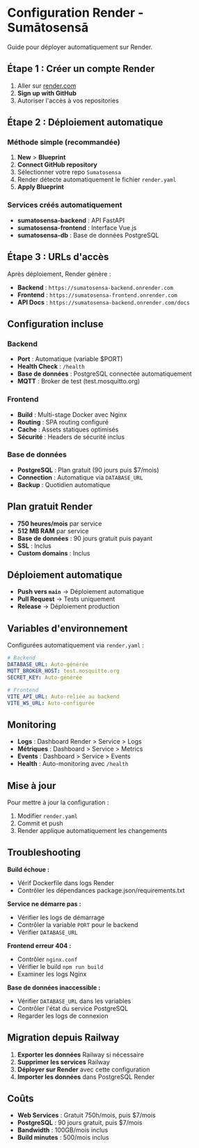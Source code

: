 # Configuration Render - Sumātosensā

Guide pour déployer automatiquement sur Render.

## Étape 1 : Créer un compte Render

1. Aller sur [render.com](https://render.com)
2. **Sign up with GitHub**
3. Autoriser l'accès à vos repositories

## Étape 2 : Déploiement automatique

### Méthode simple (recommandée)
1. **New** > **Blueprint**
2. **Connect GitHub repository**
3. Sélectionner votre repo `Sumatosensa`
4. Render détecte automatiquement le fichier `render.yaml`
5. **Apply Blueprint**

### Services créés automatiquement
- **sumatosensa-backend** : API FastAPI
- **sumatosensa-frontend** : Interface Vue.js
- **sumatosensa-db** : Base de données PostgreSQL

## Étape 3 : URLs d'accès

Après déploiement, Render génère :
- **Backend** : `https://sumatosensa-backend.onrender.com`
- **Frontend** : `https://sumatosensa-frontend.onrender.com`
- **API Docs** : `https://sumatosensa-backend.onrender.com/docs`

## Configuration incluse

### Backend
- **Port** : Automatique (variable $PORT)
- **Health Check** : `/health`
- **Base de données** : PostgreSQL connectée automatiquement
- **MQTT** : Broker de test (test.mosquitto.org)

### Frontend  
- **Build** : Multi-stage Docker avec Nginx
- **Routing** : SPA routing configuré
- **Cache** : Assets statiques optimisés
- **Sécurité** : Headers de sécurité inclus

### Base de données
- **PostgreSQL** : Plan gratuit (90 jours puis $7/mois)
- **Connection** : Automatique via `DATABASE_URL`
- **Backup** : Quotidien automatique

## Plan gratuit Render

- **750 heures/mois** par service
- **512 MB RAM** par service
- **Base de données** : 90 jours gratuit puis payant
- **SSL** : Inclus
- **Custom domains** : Inclus

## Déploiement automatique

- **Push vers `main`** → Déploiement automatique
- **Pull Request** → Tests uniquement
- **Release** → Déploiement production

## Variables d'environnement

Configurées automatiquement via `render.yaml` :

```yaml
# Backend
DATABASE_URL: Auto-générée
MQTT_BROKER_HOST: test.mosquitto.org
SECRET_KEY: Auto-générée

# Frontend
VITE_API_URL: Auto-reliée au backend
VITE_WS_URL: Auto-configurée
```

## Monitoring

- **Logs** : Dashboard Render > Service > Logs
- **Métriques** : Dashboard > Service > Metrics
- **Events** : Dashboard > Service > Events
- **Health** : Auto-monitoring avec `/health`

## Mise à jour

Pour mettre à jour la configuration :
1. Modifier `render.yaml`
2. Commit et push
3. Render applique automatiquement les changements

## Troubleshooting

**Build échoue :**
- Vérif Dockerfile dans logs Render
- Contrôler les dépendances package.json/requirements.txt

**Service ne démarre pas :**
- Vérifier les logs de démarrage
- Contrôler la variable `PORT` pour le backend
- Vérifier `DATABASE_URL`

**Frontend erreur 404 :**
- Contrôler `nginx.conf`
- Vérifier le build `npm run build`
- Examiner les logs Nginx

**Base de données inaccessible :**
- Vérifier `DATABASE_URL` dans les variables
- Contrôler l'état du service PostgreSQL
- Regarder les logs de connexion

## Migration depuis Railway

1. **Exporter les données** Railway si nécessaire
2. **Supprimer les services** Railway
3. **Déployer sur Render** avec cette configuration
4. **Importer les données** dans PostgreSQL Render

## Coûts

- **Web Services** : Gratuit 750h/mois, puis $7/mois
- **PostgreSQL** : 90 jours gratuit, puis $7/mois
- **Bandwidth** : 100GB/mois inclus
- **Build minutes** : 500/mois inclus